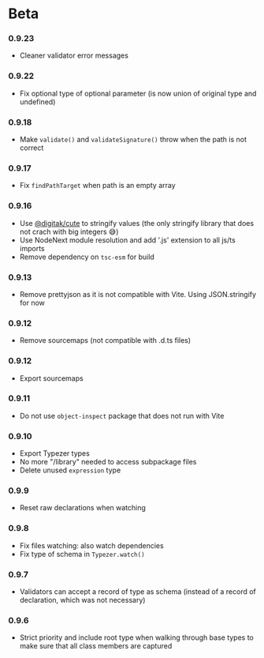 # Beta

### 0.9.23
- Cleaner validator error messages

### 0.9.22
- Fix optional type of optional parameter (is now union of original type and undefined)

### 0.9.18
- Make `validate()` and `validateSignature()` throw when the path is not correct

### 0.9.17
- Fix `findPathTarget` when path is an empty array
### 0.9.16
- Use [@digitak/cute](https://www.npmjs.com/package/@digitak/cute) to stringify values (the only stringify library that does not crach with big integers 😅)
- Use NodeNext module resolution and add '.js' extension to all js/ts imports
- Remove dependency on `tsc-esm` for build

### 0.9.13
- Remove prettyjson as it is not compatible with Vite. Using JSON.stringify for now

### 0.9.12
- Remove sourcemaps (not compatible with .d.ts files)

### 0.9.12
- Export sourcemaps

### 0.9.11
- Do not use `object-inspect` package that does not run with Vite

### 0.9.10
- Export Typezer types
- No more "/library" needed to access subpackage files
- Delete unused `expression` type

### 0.9.9
- Reset raw declarations when watching

### 0.9.8
- Fix files watching: also watch dependencies
- Fix type of schema in `Typezer.watch()` 

### 0.9.7
- Validators can accept a record of type as schema (instead of a record of declaration, which was not necessary)

### 0.9.6
- Strict priority and include root type when walking through base types to make sure that all class members are captured
